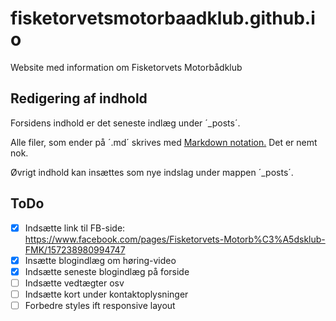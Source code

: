 # fisketorvetsmotorbaadklub.github.io

Website med information om Fisketorvets Motorbådklub


## Redigering af indhold

Forsidens indhold er det seneste indlæg under ´_posts´. 

Alle filer, som ender på ´.md´ skrives med [Markdown notation.](https://help.github.com/articles/basic-writing-and-formatting-syntax/) Det er nemt nok.

Øvrigt indhold kan insættes som nye indslag under mappen ´_posts´.


## ToDo

- [x] Indsætte link til FB-side: https://www.facebook.com/pages/Fisketorvets-Motorb%C3%A5dsklub-FMK/157238980994747
- [x] Insætte blogindlæg om høring-video
- [x] Indsætte seneste blogindlæg på forside
- [ ] Indsætte vedtægter osv
- [ ] Indsætte kort under kontaktoplysninger
- [ ] Forbedre styles ift responsive layout
